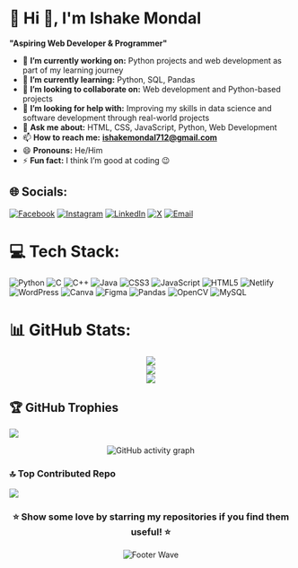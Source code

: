# 💫 Hi 👋, I'm Ishake Mondal
**"Aspiring Web Developer & Programmer"**

- 🔭 **I’m currently working on:** Python projects and web development as part of my learning journey
- 🌱 **I’m currently learning:** Python, SQL, Pandas
- 👯 **I’m looking to collaborate on:** Web development and Python-based projects
- 🤔 **I’m looking for help with:** Improving my skills in data science and software development through real-world projects
- 💬 **Ask me about:** HTML, CSS, JavaScript, Python, Web Development
- 📫 **How to reach me:** **ishakemondal712@gmail.com**
- 😄 **Pronouns:** He/Him
- ⚡ **Fun fact:** I think I’m good at coding 😉

## 🌐 Socials:
[![Facebook](https://img.shields.io/badge/Facebook-%231877F2.svg?logo=Facebook&logoColor=white)](https://www.facebook.com/profile.php?id=100087640489956) 
[![Instagram](https://img.shields.io/badge/Instagram-%23E4405F.svg?logo=Instagram&logoColor=white)](https://instagram.com/iz_snippet) 
[![LinkedIn](https://img.shields.io/badge/LinkedIn-%230077B5.svg?logo=linkedin&logoColor=white)](https://linkedin.com/in/ishake-mondal-12566731b) 
[![X](https://img.shields.io/badge/X-black.svg?logo=X&logoColor=white)](https://x.com/@ishake81378) 
[![Email](https://img.shields.io/badge/Email-D14836?logo=gmail&logoColor=white)](mailto:ishakemondal712@gmail.com)

# 💻 Tech Stack:
![Python](https://img.shields.io/badge/python-3670A0?style=for-the-badge&logo=python&logoColor=ffdd54) ![C](https://img.shields.io/badge/c-%2300599C.svg?style=for-the-badge&logo=c&logoColor=white) ![C++](https://img.shields.io/badge/c++-%2300599C.svg?style=for-the-badge&logo=c%2B%2B&logoColor=white) ![Java](https://img.shields.io/badge/java-%23ED8B00.svg?style=for-the-badge&logo=openjdk&logoColor=white) ![CSS3](https://img.shields.io/badge/css3-%231572B6.svg?style=for-the-badge&logo=css3&logoColor=white) ![JavaScript](https://img.shields.io/badge/javascript-%23323330.svg?style=for-the-badge&logo=javascript&logoColor=%23F7DF1E) ![HTML5](https://img.shields.io/badge/html5-%23E34F26.svg?style=for-the-badge&logo=html5&logoColor=white) ![Netlify](https://img.shields.io/badge/netlify-%23000000.svg?style=for-the-badge&logo=netlify&logoColor=#00C7B7) ![WordPress](https://img.shields.io/badge/WordPress-%23117AC9.svg?style=for-the-badge&logo=WordPress&logoColor=white) ![Canva](https://img.shields.io/badge/Canva-%2300C4CC.svg?style=for-the-badge&logo=Canva&logoColor=white) ![Figma](https://img.shields.io/badge/figma-%23F24E1E.svg?style=for-the-badge&logo=figma&logoColor=white) ![Pandas](https://img.shields.io/badge/pandas-%23150458.svg?style=for-the-badge&logo=pandas&logoColor=white) ![OpenCV](https://img.shields.io/badge/opencv-%23white.svg?style=for-the-badge&logo=opencv&logoColor=white) ![MySQL](https://img.shields.io/badge/mysql-4479A1.svg?style=for-the-badge&logo=mysql&logoColor=white)
# 📊 GitHub Stats:
<div align="center">

  ![](https://github-readme-stats.vercel.app/api?username=Iz-snippet&theme=highcontrast&hide_border=false&include_all_commits=true&count_private=true)<br/>
  ![](https://nirzak-streak-stats.vercel.app/?user=Iz-snippet&theme=highcontrast&hide_border=false)<br/>
  ![](https://github-readme-stats.vercel.app/api/top-langs/?username=Iz-snippet&theme=highcontrast&hide_border=false&include_all_commits=true&count_private=true&layout=compact)

</div>



## 🏆 GitHub Trophies
![](https://github-profile-trophy.vercel.app/?username=Iz-snippet&theme=onedark&no-frame=false&no-bg=false&margin-w=4)

<!-- GitHub Activity Graph -->
<div align="center">
  <img src="https://github-readme-activity-graph.vercel.app/graph?username=iz-snippet&bg_color=0d1117&color=ffffff&line=00e676&point=ffffff&area=true&hide_border=true" alt="GitHub activity graph" />
</div>


### 🔝 Top Contributed Repo
![](https://github-contributor-stats.vercel.app/api?username=Iz-snippet&limit=5&theme=shadow_green&combine_all_yearly_contributions=true)


<div align="center">
  <h3>⭐ Show some love by starring my repositories if you find them useful! ⭐</h3>
<div align="center">
  <img src="https://capsule-render.vercel.app/api?type=waving&color=gradient&height=100&section=footer" alt="Footer Wave">
</div>
